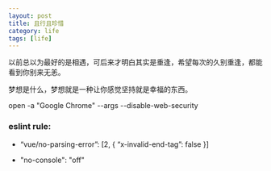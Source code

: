 ```yaml
---
layout: post
title: 且行且珍惜
category: life
tags: [life]
---
```

以前总以为最好的是相遇，可后来才明白其实是重逢，希望每次的久别重逢，都能看到你别来无恙。


梦想是什么，梦想就是一种让你感觉坚持就是幸福的东西。

open -a "Google Chrome" --args --disable-web-security


### eslint rule: 

* “vue/no-parsing-error”: [2, { “x-invalid-end-tag”: false }]

* "no-console": "off"